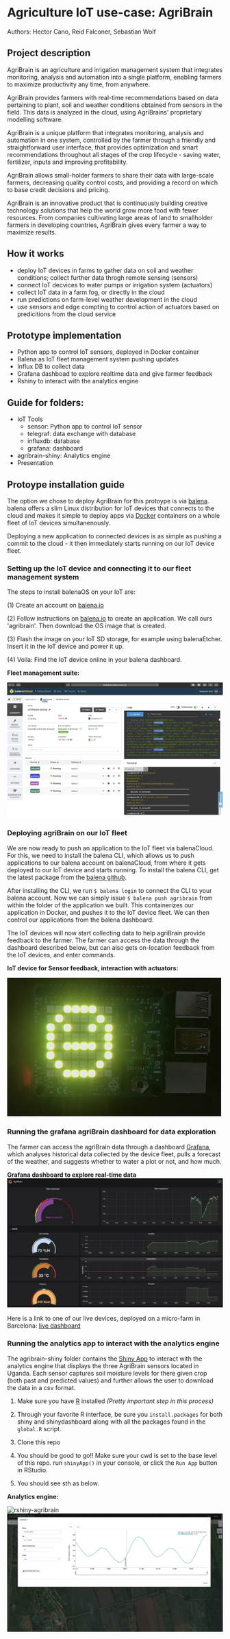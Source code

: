 # Agriculture IoT use-case: AgriBrain

Authors: Hector Cano, Reid Falconer, Sebastian Wolf

## Project description

AgriBrain is an agriculture and irrigation management system that integrates monitoring, analysis and automation into a single platform, enabling farmers to maximize productivity any time, from anywhere.

AgriBrain provides farmers with real-time recommendations based on data pertaining to plant, soil and weather conditions obtained from sensors in the field. This data is analyzed in the cloud, using AgriBrains' proprietary modelling software.

AgriBrain is a unique platform that integrates monitoring, analysis and automation in one system, controlled by the farmer through a friendly and straightforward user interface, that provides optimization and smart recommendations throughout all stages of the crop lifecycle - saving water, fertilizer, inputs and improving profitability.

AgriBrain allows small-holder farmers to share their data with large-scale farmers, decreasing quality control costs, and providing a record on which to base credit decisions and pricing. 

AgriBrain is an innovative product that is continuously building creative technology solutions that help the world grow more food with fewer resources. From companies cultivating large areas of land to smallholder farmers in developing countries, AgriBrain gives every farmer a way to maximize results.

## How it works
- deploy IoT devices in farms to gather data on soil and weather conditions; collect further data throgh remote sensing (sensors)
- connect IoT decvices to water pumps or irrigation system (actuators)
- collect IoT data in a farm fog, or directly in the cloud
- run predictions on farm-level weather development in the cloud
- use sensors and edge compting to control action of actuators based on predicitions from the cloud service

## Prototype implementation
- Python app to control IoT sensors, deployed in Docker container
- Balena as IoT fleet management system pushing updates
- Influx DB to collect data
- Grafana dashboad to explore realtime data and give farmer feedback
- Rshiny to interact with the analytics engine

## Guide for folders:
- IoT Tools
  - sensor: Python app to control IoT sensor
  - telegraf: data exchange with database
  - influxdb: database
  - grafana: dashboard
- agribrain-shiny: Analytics engine
- Presentation

## Protoype installation guide

The option we chose to deploy AgriBrain for this protoype is via [balena](https://www.balena.io). balena offers a slim Linux distribution for IoT devices that connects to the cloud and makes it simple to deploy apps via [Docker](https://www.docker.com) containers on a whole fleet of IoT devices simultanenously.

Deploying a new application to connected devices is as simple as pushing a commit to the cloud - it then immediately starts running on our IoT device fleet.

### Setting up the IoT device and connecting it to our fleet management system
The steps to install balenaOS on your IoT are:

(1) Create an account on [balena.io](https://www.balena.io)

(2) Follow instructions on [balena.io](https://www.balena.io) to create an application. We call ours 'agribrain'. Then download the OS image that is created.

(3) Flash the image on your IoT SD storage, for example using balenaEtcher. Insert it in the IoT device and power it up.

(4) Voila: Find the IoT device online in your balena dashboard.

**Fleet management suite:**

![IoT device management on balena](IoT_Tools/images/IoT-device-management.png)

### Deploying agriBrain on our IoT fleet
We are now ready to push an application to the IoT fleet via balenaCloud. For this, we need to install the balena CLI, which allows us to push applications to our balena account on balenaCloud, from where it gets deployed to our IoT device and starts running. To install the balena CLI, get the latest package from the [balena github](https://github.com/balena-io/balena-cli#standalone-install).

After installing the CLI, we run ```$ balena login``` to connect the CLI to your balena account. Now we can simply issue ```$ balena push agribrain``` from within the folder of the application we built. This containerizes our application in Docker, and pushes it to the IoT device fleet. We can then control our applications from the balena dashboard.

The IoT devices will now start collecting data to help agriBrain provide feedback to the farmer. The farmer can access the data through the dashboard described below, but can also gets on-location feedback from the IoT devices, and enter commands.

**IoT device for Sensor feedback, interaction with actuators:**

<img src="IoT_Tools/images/ioT.jpg" alt="drawing" width="500"/>

### Running the grafana agriBrain dashboard for data exploration
The farmer can access the agriBrain data through a dashboard [Grafana](https://github.com/grafana/grafana), which analyses historical data collected by the device fleet, pulls a forecast of the weather, and suggests whether to water a plot or not, and how much.

**Grafana dashboard to explore real-time data**
![AgriBrain Dashboard](IoT_Tools/images/AgriBrain-Dashboard.png?)

Here is a link to one of our live devices, deployed on a micro-farm in Barcelona:
[live dashboard](https://a6e4c28a1b168f5bd6be1f953e1905cd.balena-devices.com/d/pF3gRDiRk/agribrain?orgId=1&kiosk=tv)

### Running the analytics app to interact with the analytics engine
The agribrain-shiny folder contains the [Shiny App](https://rstudio.github.io/shinydashboard/) to interact with the analytics engine  that displays the three AgriBrain sensors located in Uganda. Each sensor captures soil moisture levels for there given crop (both past and predicted values) and further allows the user to download the data in a csv format. 

1. Make sure you have [R](https://cran.r-project.org/doc/manuals/r-release/R-admin.html) installed *(Pretty important step in this process)*

2. Through your favorite R interface, be sure you `install.packages` for both shiny and shinydashboard along with all the packages found in the `global.R` script.

3. Clone this repo

4. You should be good to go!! Make sure your cwd is set to the base level of this repo. run `shinyApp()` in your console, or click the `Run App` button in RStudio.

5. You should see sth as below.

**Analytics engine:**

![rshiny-agribrain](agribrain-shiny/screenshots/ss_devices.png)
![rshiny-agribrain_data](agribrain-shiny/screenshots/ss_data.png)
